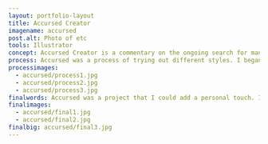 ```yaml
---
layout: portfolio-layout
title: Accursed Creator
imagename: accursed
post.alt: Photo of etc
tools: Illustrator
concept: Accursed Creator is a commentary on the ongoing search for man to create life. It was inspired by a story, whether it be true or not, about a robot that would be fueled by meat.  There was the old school terror of robots taking over the world, doing something devastating, but to elevate it I had to take it a step further then just an AI. A Frankenstein has been defined as something that is pieced together, and really artificial intelligence is just bits and pieces of human consciousness added together. I wanted to use as much ionic imagery as I could, Adam’s hand to God, the idea of Frankenstein as the symbol of what would come to pass, how that intelligence felt about being alive and created.  The final touch is that the United States government would host this event. As a country that capitalizes on creation and new technology, who else would want to be the first to know what someone has cooked-or sewn, together?
process: Accursed was a process of trying out different styles. I began with trying a layered effect, that the hands would be layers and layers thick. After a while, sketch after sketch, it morphed into trying to use shapes to represent different parts of the hand, and then to a style where it was all simple shapes. This worked well with the idea of creating something out of pieces, and the style of stained glass. I scanned in the illustration, traced it, and created the first version with typography.
processimages:
  - accursed/process1.jpg
  - accursed/process2.jpg
  - accursed/process3.jpg
finalwords: Accursed was a project that I could add a personal touch. I’ve read enough Ray Bradbury to know how this competition goes, and enough science fiction to know exactly how that intelligence feels. This poster was a way to add in a bit of humor, poke a bit of fun at what was going on, and still have something that you’d see around the city.
finalimages:
  - accursed/final1.jpg
  - accursed/final2.jpg
finalbig: accursed/final3.jpg
---
```




